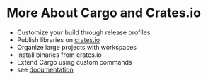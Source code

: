 # More About Cargo and Crates.io

- Customize your build through release profiles
- Publish libraries on [crates.io](https://crates.io/)
- Organize large projects with workspaces
- Install binaries from crates.io
- Extend Cargo using custom commands
- see [documentation](https://doc.rust-lang.org/cargo/)
